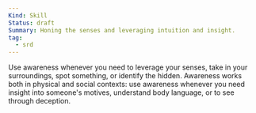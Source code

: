 ```yaml
---
Kind: Skill
Status: draft
Summary: Honing the senses and leveraging intuition and insight.
tag:
  - srd
---
```

Use awareness whenever you need to leverage your senses, take in your surroundings, spot something, or identify the hidden. Awareness works both in physical and social contexts: use awareness whenever you need insight into someone's motives, understand body language, or to see through deception.